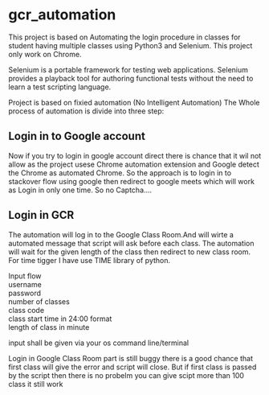 # gcr_automation
This project is based on Automating the login procedure in classes for student having multiple classes using Python3 and  Selenium.
This project only work on Chrome.

Selenium is a portable framework for testing web applications. Selenium provides a playback tool for authoring functional tests without
the need to learn a test scripting language.

Project is based on fixied automation (No Intelligent Automation)
The Whole process of automation is divide into three step:

## Login in to Google account
Now if you try to login in google account direct there is chance that it wil not allow as the project usese Chrome automation extension and
Google detect the Chrome as automated Chrome.
So the approach is to login in to stackover flow using google then redirect to google meets which will work as Login in only one time.
So no Captcha....

## Login in GCR
The automation will log in to the Google Class Room.And will wirte a automated message that script will ask before each class.
The automation will wait for the given length of the class then redirect to new class room.
For time tigger I have use  TIME library of python.<br>

Input flow<br>
username<br>
password<br>
number of classes<br>
class code<br> 
class start time in 24:00 format<br>
length of class in minute<br>

input shall be given via your os command line/terminal

Login in Google Class Room part is still buggy there is a good chance that first class will give the error and script will close.
But if first class is passed by the script then there is no probelm you can give scipt more than 100 class it still work
